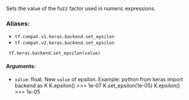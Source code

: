 
Sets the value of the fuzz factor used in numeric expressions.
### Aliases:
- `tf.compat.v1.keras.backend.set_epsilon`
- `tf.compat.v2.keras.backend.set_epsilon`

```
 tf.keras.backend.set_epsilon(value)
```
#### Arguments:
- `value`: float. New `value` of epsilon. Example: python from keras import backend as K K.epsilon() >>> 1e-07 K.set_epsilon(1e-05) K.epsilon() >>> 1e-05

